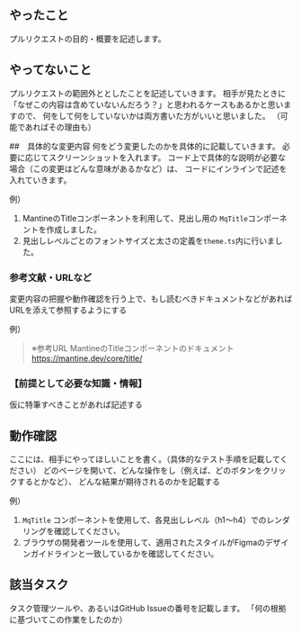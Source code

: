 ## やったこと
プルリクエストの目的・概要を記述します。


## やってないこと
プルリクエストの範囲外ととしたことを記述していきます。
相手が見たときに「なぜこの内容は含めていないんだろう？」と思われるケースもあるかと思いますので、
何をして何をしていないかは両方書いた方がいいと思いました。
（可能であればその理由も）


##　具体的な変更内容
何をどう変更したのかを具体的に記載していきます。
必要に応じてスクリーンショットを入れます。
コード上で具体的な説明が必要な場合（この変更はどんな意味があるかなど）は、
コードにインラインで記述を入れていきます。

例）
1. MantineのTitleコンポーネントを利用して、見出し用の `MqTitle`コンポーネントを作成しました。
2. 見出しレベルごとのフォントサイズと太さの定義を`theme.ts`内に行いました。


### 参考文献・URLなど
変更内容の把握や動作確認を行う上で、もし読むべきドキュメントなどがあればURLを添えて参照するようにする

例）
> ※参考URL
> MantineのTitleコンポーネントのドキュメント
> https://mantine.dev/core/title/

### 【前提として必要な知識・情報】
仮に特筆すべきことがあれば記述する


## 動作確認
ここには、相手にやってほしいことを書く。（具体的なテスト手順を記載してください）
どのページを開いて、どんな操作をし（例えば、どのボタンをクリックするとかなど）、
どんな結果が期待されるのかを記載する

例）
1. `MqTitle` コンポーネントを使用して、各見出しレベル（h1〜h4）でのレンダリングを確認してください。
2. ブラウザの開発者ツールを使用して、適用されたスタイルがFigmaのデザインガイドラインと一致しているかを確認してください。


## 該当タスク
タスク管理ツールや、あるいはGitHub Issueの番号を記載します。
「何の根拠に基づいてこの作業をしたのか）
